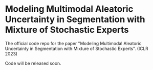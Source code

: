 # Modeling Multimodal Aleatoric Uncertainty in Segmentation with Mixture of Stochastic Experts
The official code repo for the paper "Modeling Multimodal Aleatoric Uncertainty in Segmentation with Mixture of Stochastic Experts". (ICLR 2023)

Code will be released soon.
